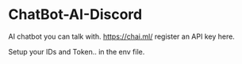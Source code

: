 # ChatBot-AI-Discord
AI chatbot you can talk with. https://chai.ml/ register an API key here.

Setup your IDs and Token.. in the env file.
